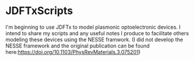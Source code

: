# JDFTxScripts
I'm beginning to use JDFTx to model plasmonic optoelectronic devices. I intend to share my scripts and any useful notes I produce to facilitate others modeling these devices using the NESSE framwork.  (I did not develop the NESSE framework and the original publication can be found here:https://doi.org/10.1103/PhysRevMaterials.3.075201)
